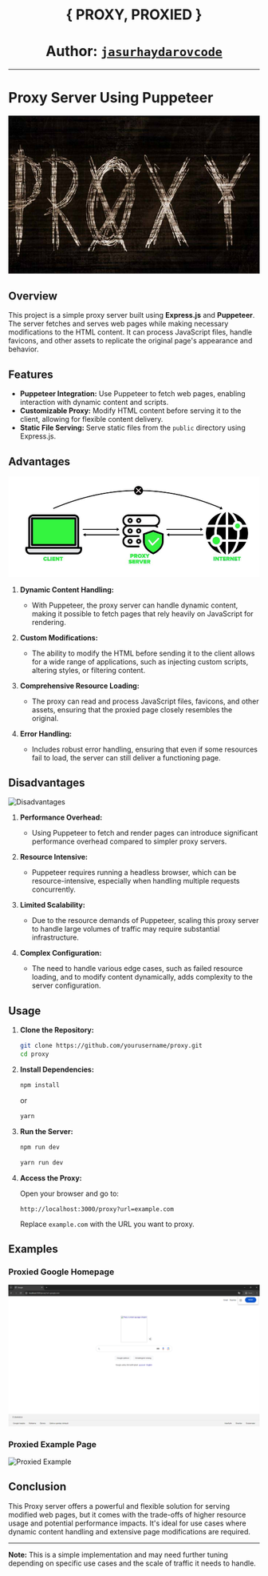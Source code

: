 
<div align="center">

# { PROXY, PROXIED }
# Author: <a href="https://github.com/jasurhaydarovcode">`jasurhaydarovcode`</a>

</div>


---

# Proxy Server Using Puppeteer

![Proxy Logo](.github/proxy.jpg)

## Overview

This project is a simple proxy server built using **Express.js** and **Puppeteer**. The server fetches and serves web pages while making necessary modifications to the HTML content. It can process JavaScript files, handle favicons, and other assets to replicate the original page's appearance and behavior.

## Features

- **Puppeteer Integration:** Use Puppeteer to fetch web pages, enabling interaction with dynamic content and scripts.
- **Customizable Proxy:** Modify HTML content before serving it to the client, allowing for flexible content delivery.
- **Static File Serving:** Serve static files from the `public` directory using Express.js.

## Advantages

![Advantages](.github/clientTomon.jpg)

1. **Dynamic Content Handling:**
   - With Puppeteer, the proxy server can handle dynamic content, making it possible to fetch pages that rely heavily on JavaScript for rendering.

2. **Custom Modifications:**
   - The ability to modify the HTML before sending it to the client allows for a wide range of applications, such as injecting custom scripts, altering styles, or filtering content.

3. **Comprehensive Resource Loading:**
   - The proxy can read and process JavaScript files, favicons, and other assets, ensuring that the proxied page closely resembles the original.

4. **Error Handling:**
   - Includes robust error handling, ensuring that even if some resources fail to load, the server can still deliver a functioning page.

## Disadvantages

![Disadvantages](https://www.fortinet.com/content/dam/fortinet/images/cyberglossary/proxy-server-1.jpeg)

1. **Performance Overhead:**
   - Using Puppeteer to fetch and render pages can introduce significant performance overhead compared to simpler proxy servers.

2. **Resource Intensive:**
   - Puppeteer requires running a headless browser, which can be resource-intensive, especially when handling multiple requests concurrently.

3. **Limited Scalability:**
   - Due to the resource demands of Puppeteer, scaling this proxy server to handle large volumes of traffic may require substantial infrastructure.

4. **Complex Configuration:**
   - The need to handle various edge cases, such as failed resource loading, and to modify content dynamically, adds complexity to the server configuration.

## Usage

1. **Clone the Repository:**

    ```bash
    git clone https://github.com/yourusername/proxy.git
    cd proxy
    ```

2. **Install Dependencies:**

    ```bash
    npm install
    ```
    or
    ```bash
    yarn
    ```

3. **Run the Server:**

    ```bash
    npm run dev
    ```

    ```bash
    yarn run dev
    ```

4. **Access the Proxy:**

    Open your browser and go to:

    ```
    http://localhost:3000/proxy?url=example.com
    ```

    Replace `example.com` with the URL you want to proxy.

## Examples

### Proxied Google Homepage

![Proxied Google](.github/googleHomepage.png)

### Proxied Example Page

![Proxied Example](https://via.placeholder.com/800x400.png?text=Proxied+Example+Page)

## Conclusion

This Proxy server offers a powerful and flexible solution for serving modified web pages, but it comes with the trade-offs of higher resource usage and potential performance impacts. It's ideal for use cases where dynamic content handling and extensive page modifications are required.

---

**Note:** This is a simple implementation and may need further tuning depending on specific use cases and the scale of traffic it needs to handle.
